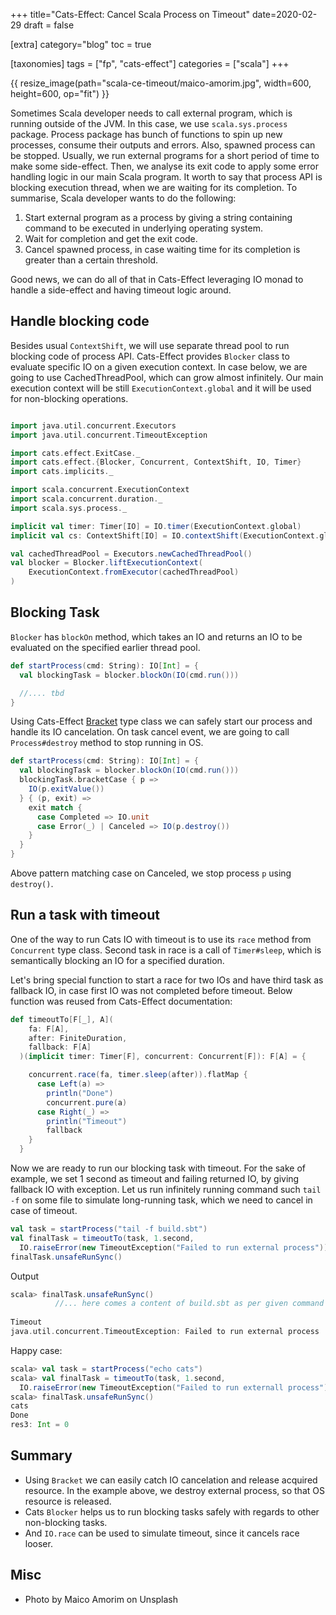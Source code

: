 +++
title="Cats-Effect: Cancel Scala Process on Timeout"
date=2020-02-29
draft = false

[extra]
category="blog"
toc = true

[taxonomies]
tags = ["fp", "cats-effect"]
categories = ["scala"]
+++

{{ resize_image(path="scala-ce-timeout/maico-amorim.jpg", width=600, height=600, op="fit") }}

Sometimes Scala developer needs to call external program, which is running outside of the JVM. 
In this case, we use `scala.sys.process` package. Process package has bunch of functions to spin up new processes, 
consume their outputs and errors. Also, spawned process can be stopped. Usually, we run external programs for a short period
of time to make some side-effect. Then, we analyse its exit code to apply some error handling logic in our main Scala program.
It worth to say that process API is blocking execution thread, when we are waiting for its completion. To summarise, Scala
developer wants to do the following:
<!-- more -->
1. Start external program as a process by giving a string containing command to be executed in underlying operating system.
2. Wait for completion and get the exit code.
3. Cancel spawned process, in case waiting time for its completion is greater than a certain threshold.

Good news, we can do all of that in Cats-Effect leveraging IO monad to handle a side-effect and having timeout logic around.


## Handle blocking code

Besides usual `ContextShift`, we will use separate thread pool to run blocking code of process API.
Cats-Effect provides `Blocker` class to evaluate specific IO on a given execution context. In case below, we are going
to use CachedThreadPool, which can grow almost infinitely. Our main execution context will be still `ExecutionContext.global`
and it will be used for non-blocking operations.

```scala

import java.util.concurrent.Executors
import java.util.concurrent.TimeoutException

import cats.effect.ExitCase._
import cats.effect.{Blocker, Concurrent, ContextShift, IO, Timer}
import cats.implicits._

import scala.concurrent.ExecutionContext
import scala.concurrent.duration._
import scala.sys.process._

implicit val timer: Timer[IO] = IO.timer(ExecutionContext.global)
implicit val cs: ContextShift[IO] = IO.contextShift(ExecutionContext.global)

val cachedThreadPool = Executors.newCachedThreadPool()
val blocker = Blocker.liftExecutionContext(
    ExecutionContext.fromExecutor(cachedThreadPool)
)

```

## Blocking Task

`Blocker` has `blockOn` method, which takes an IO and returns an IO to be evaluated on the specified earlier thread pool.

```scala
def startProcess(cmd: String): IO[Int] = {
  val blockingTask = blocker.blockOn(IO(cmd.run()))

  //.... tbd
}

```

Using Cats-Effect [Bracket](https://typelevel.org/cats-effect/typeclasses/bracket.html) type class we can safely start our
process and handle its IO cancelation. On task cancel event, we are going to call `Process#destroy` method to stop running in OS.

```scala
def startProcess(cmd: String): IO[Int] = {
  val blockingTask = blocker.blockOn(IO(cmd.run()))
  blockingTask.bracketCase { p =>
    IO(p.exitValue())
  } { (p, exit) =>
    exit match {
      case Completed => IO.unit
      case Error(_) | Canceled => IO(p.destroy())
    }
  }
} 
```

Above pattern matching case on Canceled, we stop process `p` using `destroy()`.

## Run a task with timeout

One of the way to run Cats IO with timeout is to use its `race` method from `Concurrent` type class. Second
task in race is a call of `Timer#sleep`, which is semantically blocking an IO for a specified duration.

Let's bring special function to start a race for two IOs and have third task as fallback IO, in case first IO
was not completed before timeout. Below function was reused from Cats-Effect documentation:

```scala
def timeoutTo[F[_], A](
    fa: F[A],
    after: FiniteDuration,
    fallback: F[A]
  )(implicit timer: Timer[F], concurrent: Concurrent[F]): F[A] = {

    concurrent.race(fa, timer.sleep(after)).flatMap {
      case Left(a) =>
        println("Done")
        concurrent.pure(a)
      case Right(_) =>
        println("Timeout")
        fallback
    }
  }
```

Now we are ready to run our blocking task with timeout. For the sake of example, we set 1 second as timeout and failing returned IO,
by giving fallback IO with exception. Let us run infinitely running command such `tail -f` on some file to simulate 
long-running task, which we need to cancel in case of timeout.

```scala
val task = startProcess("tail -f build.sbt")
val finalTask = timeoutTo(task, 1.second, 
  IO.raiseError(new TimeoutException("Failed to run external process")))
finalTask.unsafeRunSync()
```

Output
```scala
scala> finalTask.unsafeRunSync()
          //... here comes a content of build.sbt as per given command 
  
Timeout
java.util.concurrent.TimeoutException: Failed to run external process
```

Happy case:

```scala
scala> val task = startProcess("echo cats")
scala> val finalTask = timeoutTo(task, 1.second, 
  IO.raiseError(new TimeoutException("Failed to run externall process")))
scala> finalTask.unsafeRunSync()
cats
Done
res3: Int = 0
```

## Summary

- Using `Bracket` we can easily catch IO cancelation and release acquired resource. 
In the example above, we destroy external process, so that OS resource is released. 
- Cats `Blocker` helps us to run blocking tasks safely with regards
to other non-blocking tasks. 
- And `IO.race` can be used to simulate timeout, since it cancels race looser.

## Misc
<ul id="frontmatter" class="frontmatter frontmatter_page"><li>Photo by Maico Amorim on Unsplash</li></ul>